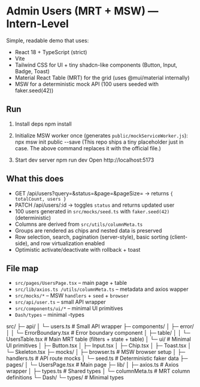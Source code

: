 # Admin Users (MRT + MSW) — Intern-Level

Simple, readable demo that uses:
- React 18 + TypeScript (strict)
- Vite
- Tailwind CSS for UI + tiny shadcn-like components (Button, Input, Badge, Toast)
- Material React Table (MRT) for the grid (uses @mui/material internally)
- MSW for a deterministic mock API (100 users seeded with faker.seed(42))

## Run

1) Install deps
   npm install

2) Initialize MSW worker once (generates `public/mockServiceWorker.js`):
   npx msw init public --save
   (This repo ships a tiny placeholder just in case. The above command replaces it with the official file.)

3) Start dev server
   npm run dev
   Open http://localhost:5173

## What this does

- GET /api/users?query=&status=&page=&pageSize= → returns `{ totalCount, users }`
- PATCH /api/users/:id → toggles `status` and returns updated user
- 100 users generated in `src/mocks/seed.ts` with `faker.seed(42)` (deterministic)
- Columns are derived from `src/utils/columnMeta.ts`
- Groups are rendered as chips and nested data is preserved
- Row selection, search, pagination (server-style), basic sorting (client-side), and row virtualization enabled
- Optimistic activate/deactivate with rollback + toast



## File map

- `src/pages/UsersPage.tsx` – main page + table
- `src/lib/axios.ts /utils/columnMeta.ts` – metadata and axios wapper
- `src/mocks/*` – MSW `handlers` + `seed` + `browser`
- `src/api/user.ts` – small API wrapper
- `src/components/ui/*` – minimal UI primitives
- `Dash/types` – minimal -types

src/
 ├─ api/
 │   └─ users.ts           # Small API wrapper
 ├─ components/
 │   ├─ error/
 │   │   └─ ErrorBoundary.tsx # Error boundary component
 │   ├─ table/
 │   │   └─ UsersTable.tsx    # Main MRT table (filters + state + table)
 │   └─ ui/                   # Minimal UI primitives
 │       ├─ Button.tsx
 │       ├─ Input.tsx
 │       ├─ Chip.tsx
 │       ├─ Toast.tsx
 │       └─ Skeleton.tsx
 ├─ mocks/
 │   ├─ browser.ts         # MSW browser setup
 │   ├─ handlers.ts        # API route mocks
 │   └─ seed.ts            # Deterministic faker data
 ├─ pages/
 │   └─ UsersPage.tsx      # Main page
 ├─ lib/
 │   ├─ axios.ts           # Axios wrapper
 │   ├─ types.ts           # Shared types
 │   └─ columnMeta.ts      # MRT column definitions
 └─ Dash/
     └─ types/             # Minimal types
